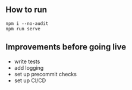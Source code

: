 ## How to run

```
npm i --no-audit
npm run serve
```

## Improvements before going live

- write tests
- add logging
- set up precommit checks
- set up CI/CD
